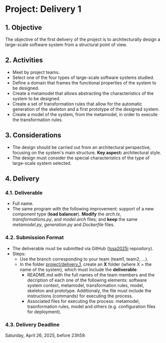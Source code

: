 # Project: Delivery 1

## 1. Objective

The objective of the first delivery of the project is to architecturally design a large-scale software system from a structural point of view.

## 2. Activities

* Meet by project teams.
* Select one of the four types of large-scale software systems studied.
* Define a domain that frames the functional properties of the system to be designed.
* Create a metamodel that allows abstracting the characteristics of the system to be designed.
* Create a set of transformation rules that allow for the automatic generation of the skeleton and a first prototype of the designed system.
* Create a model of the system, from the metamodel, in order to execute the transformation rules.

## 3. Considerations

* The design should be carried out from an architectural perspective, focusing on the system's main structure. **Key aspect:** architectural style.
* The design must consider the special characteristics of the type of large-scale system selected.

## 4. Delivery

### 4.1. Deliverable

* Full name.
* The same program with the following improvement: support of a new component type (**load balancer**). **Modify** the *arch.tx*, *transformations.py*, and *model.arch* files; and **keep** the same *metamodel.py*, *generation.py* and *Dockerfile* files.

### 4.2. Submission Format

* The deliverable must be submitted via GitHub ([lssa2025i](https://github.com/unal-lssa/lssa2025i) repository).
* Steps:
  - Use the branch corresponding to your team (team1, team2, ...).
  - In the folder [project/delivery_1](), create an **X** folder (where X = the name of the system), which must include the **deliverable**:
    + README.md with the full names of the team members and the decription of each one of the following elements: software system context, metamodel, transformation rules, model, skeleton and prototype. Additionaly, the file must include the instructions (commands) for executing the process.
    + Associated files for executing the process: metamodel, trasnformation rules, model and others (e.g. configuration files for deployment).

### 4.3. Delivery Deadline

Saturday, April 26, 2025, before 23h59.
